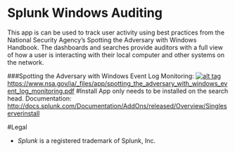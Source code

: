 # Splunk Windows Auditing
This app is can be used to track user activity using best practices from the National Security Agency’s Spotting the Adversary with Windows Handbook. 
The dashboards and searches provide auditors with a full view of how a user is interacting with their local computer and other systems on the network.

###Spotting the Adversary with Windows Event Log Monitoring:
[![alt tag](http://i.imgur.com/jUCg6PJ.jpg?1)](https://www.nsa.gov/ia/_files/app/spotting_the_adversary_with_windows_event_log_monitoring.pdf)
https://www.nsa.gov/ia/_files/app/spotting_the_adversary_with_windows_event_log_monitoring.pdf
#Install
App only needs to be installed on the search head. Documentation: http://docs.splunk.com/Documentation/AddOns/released/Overview/Singleserverinstall

#Legal
* *Splunk* is a registered trademark of Splunk, Inc.
